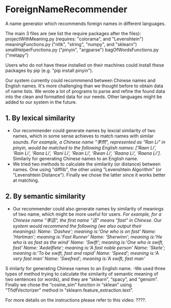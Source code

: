 # ForeignNameRecommender
A name generator which recommends foreign names in different languages.

The main 3 files are (we list the require packages after the files): 
  projectWithMeaning.py (requires: "colorama", and "Levenshtein")
  meaningFunctions.py ("nltk", "string", "numpy", and "sklearn")
  smallHelperFunctions.py ("pinyin", "argparse")
  bagOfWordsFunctions.py ("metapy")
  
  Users who do not have these installed on their machines could install these packages by pip (e.g. "pip install pinyin").
  
  Our system currently could recommmend between Chinese names and English names. It's more challenging than we thought before to obtain data of name lists. We wrote a lot of programs to parse and refine the found data into the clean and formatted data for our needs. Other languages might be added to our system in the future.
  
 ## 1. By lexical similarity

  - Our recommender could generate names by lexcial similarity of two names, which in some sense achieves to match names with similar sounds. *For example, a Chinese name "李然", represented as "Ran Li" in pinyin, would be matched to the following English names: ['Raen Li', 'Rain Li', 'Rana Li', 'Rani Li', 'Rean Li', 'Rwan Li', 'Raana Li', 'Raena Li']*. Similarly for generating Chinese names to an English name.
  - We tried two methods to calculate the similarity (or distance) between names. One using "difflib", the other using "Levenshtein Algorithm" (or "Levenshtein Distance"). Finally we chose the latter since it works better at matching.
  
  ## 2. By semantic similarity
  - Our recommender could also generate names by similarity of meanings of two name, which might be more useful for users. *For example, for a Chinese name "李迅", the first name "迅" means "fast" in Chinese. Our system would recommend the following (we also output their meanings):
    Name: 'Dashee'; meaning is:'One who is on fast'
    Name: 'Hartman'; meaning is:'Fast Runner'
    Name: 'Sherwinn'; meaning is:'He who is as fast as the wind'
    Name: 'Swift'; meaning is:'One who is swift, fast'
    Name: 'Aedelflete'; meaning is:'A fast noble person'
    Name: 'Skete'; meaning is:'To be swift, fast and rapid'
    Name: 'Speed'; meaning is:'A very fast man'
    Name: 'Swefred'; meaning is:'A swift, fast man'*
   
   S imilarly for generating Chinese names to an English name.
   -We used three types of method trying to calculate the similarity of semantic meaning of two sentences (or words), and they are “sklearn”, “spacy”, and “gensim”. Finally we chose the “cosine_sim” function in “sklean” using “TfidfVectorizer” method in “sklearn.feature_extraction.text”. 
  
  For more details on the instructions please refer to this video: ????.
